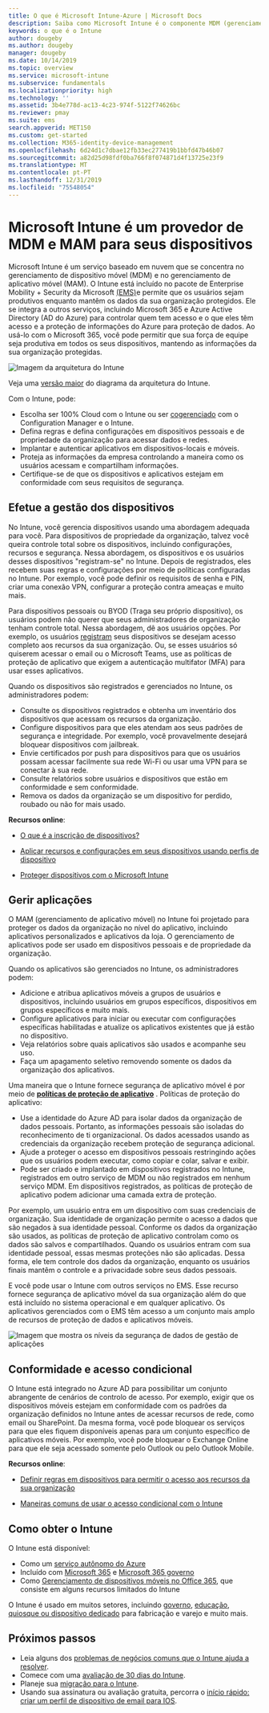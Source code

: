 ```yaml
---
title: O que é Microsoft Intune-Azure | Microsoft Docs
description: Saiba como Microsoft Intune é o componente MDM (gerenciamento de dispositivo móvel) e MAM (gerenciamento de aplicativo móvel) da solução Enterprise Mobility + Security e como ele ajuda a proteger os dados da empresa.
keywords: o que é o Intune
author: dougeby
ms.author: dougeby
manager: dougeby
ms.date: 10/14/2019
ms.topic: overview
ms.service: microsoft-intune
ms.subservice: fundamentals
ms.localizationpriority: high
ms.technology: ''
ms.assetid: 3b4e778d-ac13-4c23-974f-5122f74626bc
ms.reviewer: pmay
ms.suite: ems
search.appverid: MET150
ms.custom: get-started
ms.collection: M365-identity-device-management
ms.openlocfilehash: 6d24d1c7dbae12fb33ec277419b1bbfd47b46b07
ms.sourcegitcommit: a82d25d98fdf0ba766f8f074871d4f13725e23f9
ms.translationtype: MT
ms.contentlocale: pt-PT
ms.lasthandoff: 12/31/2019
ms.locfileid: "75548054"
---
```

# <a name="microsoft-intune-is-an-mdm-and-mam-provider-for-your-devices"></a>Microsoft Intune é um provedor de MDM e MAM para seus dispositivos

Microsoft Intune é um serviço baseado em nuvem que se concentra no gerenciamento de dispositivo móvel (MDM) e no gerenciamento de aplicativo móvel (MAM). O Intune está incluído no pacote de Enterprise Mobility + Security da Microsoft [(EMS)](https://www.microsoft.com/microsoft-365/enterprise-mobility-security)e permite que os usuários sejam produtivos enquanto mantêm os dados da sua organização protegidos. Ele se integra a outros serviços, incluindo Microsoft 365 e Azure Active Directory (AD do Azure) para controlar quem tem acesso e o que eles têm acesso e a proteção de informações do Azure para proteção de dados. Ao usá-lo com o Microsoft 365, você pode permitir que sua força de equipe seja produtiva em todos os seus dispositivos, mantendo as informações da sua organização protegidas.

![Imagem da arquitetura do Intune](./media/what-is-intune/intunearch_sm.png)

Veja uma [versão maior](./media/what-is-intune/intunearchitecture.svg) do diagrama da arquitetura do Intune.

Com o Intune, pode:

- Escolha ser 100% Cloud com o Intune ou ser [cogerenciado](https://docs.microsoft.com/configmgr/comanage/overview) com o Configuration Manager e o Intune.
- Defina regras e defina configurações em dispositivos pessoais e de propriedade da organização para acessar dados e redes.
- Implantar e autenticar aplicativos em dispositivos-locais e móveis.
- Proteja as informações da empresa controlando a maneira como os usuários acessam e compartilham informações.
- Certifique-se de que os dispositivos e aplicativos estejam em conformidade com seus requisitos de segurança.

## <a name="manage-devices"></a>Efetue a gestão dos dispositivos

No Intune, você gerencia dispositivos usando uma abordagem adequada para você. Para dispositivos de propriedade da organização, talvez você queira controle total sobre os dispositivos, incluindo configurações, recursos e segurança. Nessa abordagem, os dispositivos e os usuários desses dispositivos "registram-se" no Intune. Depois de registrados, eles recebem suas regras e configurações por meio de políticas configuradas no Intune. Por exemplo, você pode definir os requisitos de senha e PIN, criar uma conexão VPN, configurar a proteção contra ameaças e muito mais.

Para dispositivos pessoais ou BYOD (Traga seu próprio dispositivo), os usuários podem não querer que seus administradores de organização tenham controle total. Nessa abordagem, dê aos usuários opções. Por exemplo, os usuários [registram](../enrollment/device-enrollment.md) seus dispositivos se desejam acesso completo aos recursos da sua organização. Ou, se esses usuários só quiserem acessar o email ou o Microsoft Teams, use as políticas de proteção de aplicativo que exigem a autenticação multifator (MFA) para usar esses aplicativos.

Quando os dispositivos são registrados e gerenciados no Intune, os administradores podem:

- Consulte os dispositivos registrados e obtenha um inventário dos dispositivos que acessam os recursos da organização.
- Configure dispositivos para que eles atendam aos seus padrões de segurança e integridade. Por exemplo, você provavelmente desejará bloquear dispositivos com jailbreak.
- Envie certificados por push para dispositivos para que os usuários possam acessar facilmente sua rede Wi-Fi ou usar uma VPN para se conectar à sua rede.
- Consulte relatórios sobre usuários e dispositivos que estão em conformidade e sem conformidade.
- Remova os dados da organização se um dispositivo for perdido, roubado ou não for mais usado.

**Recursos online**:

- [O que é a inscrição de dispositivos?](../enrollment/device-enrollment.md)

- [Aplicar recursos e configurações em seus dispositivos usando perfis de dispositivo](../configuration/device-profiles.md)

- [Proteger dispositivos com o Microsoft Intune](../protect/device-protect.md)

## <a name="manage-apps"></a>Gerir aplicações

O MAM (gerenciamento de aplicativo móvel) no Intune foi projetado para proteger os dados da organização no nível do aplicativo, incluindo aplicativos personalizados e aplicativos da loja. O gerenciamento de aplicativos pode ser usado em dispositivos pessoais e de propriedade da organização.

Quando os aplicativos são gerenciados no Intune, os administradores podem:

- Adicione e atribua aplicativos móveis a grupos de usuários e dispositivos, incluindo usuários em grupos específicos, dispositivos em grupos específicos e muito mais.
- Configure aplicativos para iniciar ou executar com configurações específicas habilitadas e atualize os aplicativos existentes que já estão no dispositivo.
- Veja relatórios sobre quais aplicativos são usados e acompanhe seu uso.
- Faça um apagamento seletivo removendo somente os dados da organização dos aplicativos.

Uma maneira que o Intune fornece segurança de aplicativo móvel é por meio de **[políticas de proteção de aplicativo](../apps/app-protection-policy.md)** . Políticas de proteção do aplicativo:

- Use a identidade do Azure AD para isolar dados da organização de dados pessoais. Portanto, as informações pessoais são isoladas do reconhecimento de ti organizacional. Os dados acessados usando as credenciais da organização recebem proteção de segurança adicional.
- Ajude a proteger o acesso em dispositivos pessoais restringindo ações que os usuários podem executar, como copiar e colar, salvar e exibir.
- Pode ser criado e implantado em dispositivos registrados no Intune, registrados em outro serviço de MDM ou não registrados em nenhum serviço MDM. Em dispositivos registrados, as políticas de proteção de aplicativo podem adicionar uma camada extra de proteção.

Por exemplo, um usuário entra em um dispositivo com suas credenciais de organização. Sua identidade de organização permite o acesso a dados que são negados à sua identidade pessoal. Conforme os dados da organização são usados, as políticas de proteção de aplicativo controlam como os dados são salvos e compartilhados. Quando os usuários entram com sua identidade pessoal, essas mesmas proteções não são aplicadas. Dessa forma, ele tem controle dos dados da organização, enquanto os usuários finais mantêm o controle e a privacidade sobre seus dados pessoais.

E você pode usar o Intune com outros serviços no EMS. Esse recurso fornece segurança de aplicativo móvel da sua organização além do que está incluído no sistema operacional e em qualquer aplicativo. Os aplicativos gerenciados com o EMS têm acesso a um conjunto mais amplo de recursos de proteção de dados e aplicativos móveis.

![Imagem que mostra os níveis da segurança de dados de gestão de aplicações](./media/what-is-intune/managing-mobile-apps.png)

## <a name="compliance-and-conditional-access"></a>Conformidade e acesso condicional

O Intune está integrado no Azure AD para possibilitar um conjunto abrangente de cenários de controlo de acesso. Por exemplo, exigir que os dispositivos móveis estejam em conformidade com os padrões da organização definidos no Intune antes de acessar recursos de rede, como email ou SharePoint. Da mesma forma, você pode bloquear os serviços para que eles fiquem disponíveis apenas para um conjunto específico de aplicativos móveis. Por exemplo, você pode bloquear o Exchange Online para que ele seja acessado somente pelo Outlook ou pelo Outlook Mobile.

**Recursos online**:

- [Definir regras em dispositivos para permitir o acesso aos recursos da sua organização](../protect/device-compliance-get-started.md)

- [Maneiras comuns de usar o acesso condicional com o Intune](../protect/conditional-access-intune-common-ways-use.md)

## <a name="how-to-get-intune"></a>Como obter o Intune

O Intune está disponível:

- Como um [serviço autônomo do Azure](https://go.microsoft.com/fwlink/?linkid=2090973)
- Incluído com [Microsoft 365](https://www.microsoft.com/microsoft-365/enterprise-mobility-security/microsoft-intune) e [Microsoft 365 governo](https://www.microsoft.com/microsoft-365/government)
- Como [Gerenciamento de dispositivos móveis no Office 365](https://support.office.com/article/choose-between-mdm-for-office-365-and-microsoft-intune-c93d9ab9-efb2-4349-9b93-30c30562ee22), que consiste em alguns recursos limitados do Intune

O Intune é usado em muitos setores, incluindo [governo](https://docs.microsoft.com/enterprise-mobility-security/solutions/ems-govt-service-description), [educação](https://www.microsoft.com/en-us/education/intune), [quiosque ou dispositivo dedicado](../configuration/kiosk-settings.md) para fabricação e varejo e muito mais.

## <a name="next-steps"></a>Próximos passos

- Leia alguns dos [problemas de negócios comuns que o Intune ajuda a resolver](https://docs.microsoft.com/intune/common-scenarios).
- Comece com uma [avaliação de 30 dias do Intune](free-trial-sign-up.md).
- Planeje sua [migração para o Intune](migration-guide.md).
- Usando sua assinatura ou avaliação gratuita, percorra o [início rápido: criar um perfil de dispositivo de email para IOS](../configuration/quickstart-email-profile.md).
